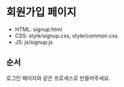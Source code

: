 # 회원가입 페이지
- HTML: signup.html
- CSS: style/signup.css, style/common.css
- JS: js/signup.js

## 순서
로그인 페이지와 같은 프로세스로 만들어주세요.
